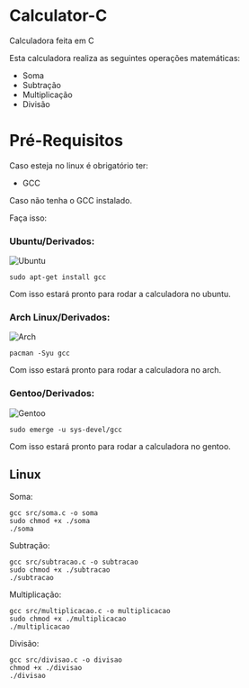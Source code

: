 # Calculator-C
Calculadora feita em C

Esta calculadora realiza as seguintes operações matemáticas:

- Soma
- Subtração
- Multiplicação
- Divisão

# Pré-Requisitos

Caso esteja no linux é obrigatório ter:
- GCC

Caso não tenha o GCC instalado.

Faça isso:

### Ubuntu/Derivados:
![Ubuntu](https://plus.diolinux.com.br/uploads/default/original/2X/5/5fbbe01c492a84e01ec1dc828205e06db2f0a52e.png)
```
sudo apt-get install gcc
```
Com isso estará pronto para rodar a calculadora no ubuntu.

### Arch Linux/Derivados:
![Arch](https://cdn0.iconfinder.com/data/icons/flat-round-system/512/archlinux-128.png)
```
pacman -Syu gcc
```

Com isso estará pronto para rodar a calculadora no arch.
### Gentoo/Derivados:
![Gentoo](https://www.shareicon.net/data/128x128/2015/09/17/102431_gentoo_512x512.png)
```
sudo emerge -u sys-devel/gcc
```

Com isso estará pronto para rodar a calculadora no gentoo.

## Linux ##

Soma:
```
gcc src/soma.c -o soma
sudo chmod +x ./soma
./soma
```

Subtração:
```
gcc src/subtracao.c -o subtracao
sudo chmod +x ./subtracao
./subtracao
```

Multiplicação:
```
gcc src/multiplicacao.c -o multiplicacao
sudo chmod +x ./multiplicacao
./multiplicacao
```

Divisão:
```
gcc src/divisao.c -o divisao
chmod +x ./divisao
./divisao
